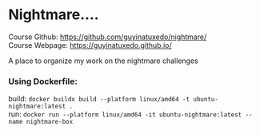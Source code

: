 # Nightmare....

Course Github: https://github.com/guyinatuxedo/nightmare/  
Course Webpage: https://guyinatuxedo.github.io/  

A place to organize my work on the nightmare challenges

### Using Dockerfile:
build: `docker buildx build --platform linux/amd64 -t ubuntu-nightmare:latest .`  
run: `docker run --platform linux/amd64 -it ubuntu-nightmare:latest --name nightmare-box`




